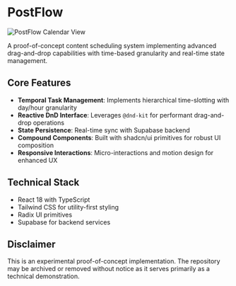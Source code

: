 # PostFlow

![PostFlow Calendar View](https://i.imgur.com/EXAMPLE.png)

A proof-of-concept content scheduling system implementing advanced drag-and-drop capabilities with time-based granularity and real-time state management.

## Core Features

- **Temporal Task Management**: Implements hierarchical time-slotting with day/hour granularity
- **Reactive DnD Interface**: Leverages `@dnd-kit` for performant drag-and-drop operations
- **State Persistence**: Real-time sync with Supabase backend
- **Compound Components**: Built with shadcn/ui primitives for robust UI composition
- **Responsive Interactions**: Micro-interactions and motion design for enhanced UX

## Technical Stack

- React 18 with TypeScript
- Tailwind CSS for utility-first styling
- Radix UI primitives
- Supabase for backend services

## Disclaimer

This is an experimental proof-of-concept implementation. The repository may be archived or removed without notice as it serves primarily as a technical demonstration.